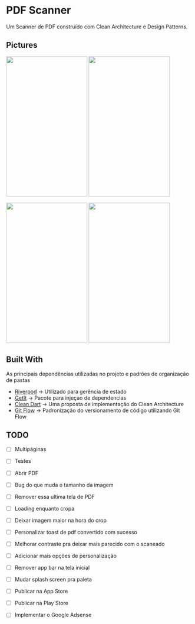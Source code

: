 # PDF Scanner

Um Scanner de PDF construído com Clean Architecture e Design Patterns.

## Pictures

<img src="https://user-images.githubusercontent.com/46033500/175291685-7f67d639-d6fb-4b68-a50f-46032b1cd222.png" height="380" width="220"/>  <img src="https://user-images.githubusercontent.com/46033500/175291692-5124ead6-1598-4684-9c00-53debc834525.png" height="380" width="220"/>

<img src="https://user-images.githubusercontent.com/46033500/175291703-c74105af-b9c0-42c8-b40c-369460a3d60c.png" height="380" width="220"/>  <img src="https://user-images.githubusercontent.com/46033500/175291706-7a287866-da63-468c-81de-141a96d0d302.png" height="380" width="220"/>

## Built With

As principais dependências utilizadas no projeto e padrões de organização de pastas

* [Riverpod](https://riverpod.dev/) -> Utilizado para gerência de estado
* [GetIt](https://drift.simonbinder.eu/docs/getting-started/) -> Pacote para injeçao de dependencias
* [Clean Dart](https://github.com/Flutterando/Clean-Dart) -> Uma proposta de implementação do Clean Architecture
* [Git Flow](https://www.atlassian.com/br/git/tutorials/comparing-workflows/gitflow-workflow) -> Padronização do versionamento de código utilizando Git Flow

## TODO 

- [ ] Multipáginas 
- [ ] Testes 
- [ ] Abrir PDF
- [ ] Bug do que muda o tamanho da imagem
- [ ] Remover essa ultima tela de PDF
- [ ] Loading enquanto cropa
- [ ] Deixar imagem maior na hora do crop
- [ ] Personalizar toast de pdf convertido com sucesso
- [ ] Melhorar contraste pra deixar mais parecido com o scaneado 
- [ ] Adicionar mais opções de personalização
- [ ] Remover app bar na tela inicial
- [ ] Mudar splash screen pra paleta
- [ ] Publicar na App Store
- [ ] Publicar na Play Store
- [ ] Implementar o Google Adsense

